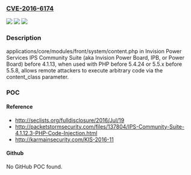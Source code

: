 ### [CVE-2016-6174](https://cve.mitre.org/cgi-bin/cvename.cgi?name=CVE-2016-6174)
![](https://img.shields.io/static/v1?label=Product&message=n%2Fa&color=blue)
![](https://img.shields.io/static/v1?label=Version&message=n%2Fa&color=blue)
![](https://img.shields.io/static/v1?label=Vulnerability&message=n%2Fa&color=brighgreen)

### Description

applications/core/modules/front/system/content.php in Invision Power Services IPS Community Suite (aka Invision Power Board, IPB, or Power Board) before 4.1.13, when used with PHP before 5.4.24 or 5.5.x before 5.5.8, allows remote attackers to execute arbitrary code via the content_class parameter.

### POC

#### Reference
- http://seclists.org/fulldisclosure/2016/Jul/19
- http://packetstormsecurity.com/files/137804/IPS-Community-Suite-4.1.12.3-PHP-Code-Injection.html
- http://karmainsecurity.com/KIS-2016-11

#### Github
No GitHub POC found.

